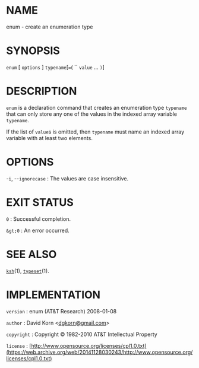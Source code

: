 # NAME

enum - create an enumeration type

# SYNOPSIS

`enum` \[ `options` \] `typename`\[`=`( `` `value` ... `)`\]

# DESCRIPTION

`enum` is a declaration command that creates an enumeration type
`typename` that can only store any one of the values in the indexed
array variable `typename`.

If the list of `value`s is omitted, then `typename` must name an indexed
array variable with at least two elements.

# OPTIONS

-`i`, --`ignorecase`
: The values are case insensitive.

# EXIT STATUS

`0`
: Successful completion.

`&gt;0`
: An error occurred.

# SEE ALSO

[`ksh`](/web/20141128030243/http://www2.research.att.com/~astopen/man/man1/ksh.html)(1),
[`typeset`](/web/20141128030243/http://www2.research.att.com/~astopen/man/man1/typeset.html)(1).

# IMPLEMENTATION

`version`
: enum (AT&T Research) 2008-01-08

`author`
: David Korn
    &lt;[dgkorn@gmail.com](https://web.archive.org/web/20141128030243/mailto:dgkorn@gmail.com)&gt;

`copyright`
: Copyright © 1982-2010 AT&T Intellectual Property

`license`
: [http://www.opensource.org/licenses/cpl1.0.txt](https://web.archive.org/web/20141128030243/http://www.opensource.org/licenses/cpl1.0.txt)


